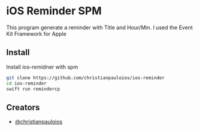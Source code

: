 
# iOS Reminder SPM

This program generate a reminder with Title and Hour/Min. I used the Event Kit Framework
for Apple
## Install

Install ios-remidner with spm

```bash
git clone https://github.com/christianpauloios/ios-reminder
cd ios-reminder
swift run remindercp
```
    
## Creators

- [@christianpauloios](https://github.com/christianpauloios)

